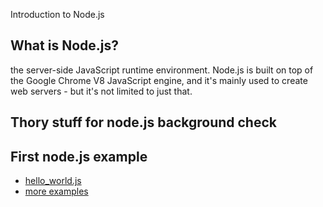 Introduction to Node.js

## What is Node.js?
the server-side JavaScript runtime environment. Node.js is built on top of the Google Chrome V8 JavaScript engine, and it's mainly used to create web servers - but it's not limited to just that.

## Thory stuff for node.js background check

## First node.js example
* [hello_world.js](./hello_world.js)
* [more examples](https://github.com/nodejs/examples)


## 